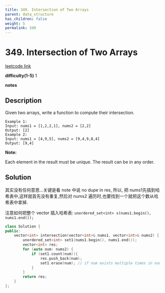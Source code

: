 ```yaml
---
title: 349. Intersection of Two Arrays
parent: data_structure
has_children: false
weight: 5
permalink: 349
---
```

# 349. Intersection of Two Arrays
[leetcode link](https://leetcode.com/problems/intersection-of-two-arrays/)

**difficulty(1-5)** 
1

**notes**   


## Description
Given two arrays, write a function to compute their intersection.
```
Example 1:
Input: nums1 = [1,2,2,1], nums2 = [2,2]
Output: [2]
Example 2:
Input: nums1 = [4,9,5], nums2 = [9,4,9,8,4]
Output: [9,4]
```
**Note:**

Each element in the result must be unique.
The result can be in any order.

## Solution

其实没有任何意思...关键是看 note 中说 no dupe in res, 所以, 把 nums1先插到哈希表中,这样就首先没有重复,然后对 nums2 遍历时,也要找到一个就把这个数从哈希表中拿掉.

注意如何把整个 vector 插入哈希表:
`unordered_set<int> s(nums1.begin(), nums1.end());`


```c++
class Solution {
public:
    vector<int> intersection(vector<int>& nums1, vector<int>& nums2) {
        unordered_set<int> set1(nums1.begin(), nums1.end());
        vector<int> res;
        for (auto num: nums2) {
            if (set1.count(num)){
                res.push_back(num);
                set1.erase(num); // if num exists multiple times in nums2, will NOT appear multiple times in res
            }
        }
        return res;
    }
};
```
